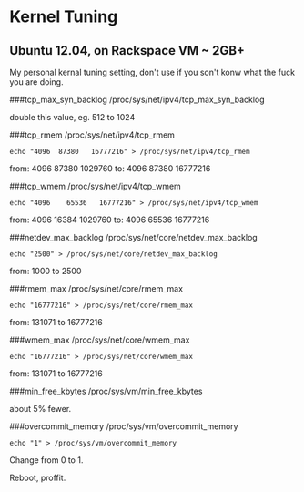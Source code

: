 # Kernel Tuning
## Ubuntu 12.04, on Rackspace VM ~ 2GB+
My personal kernal tuning setting, don't use if you son't konw what the fuck you are doing.


###tcp_max_syn_backlog
    /proc/sys/net/ipv4/tcp_max_syn_backlog

double this value, eg. 512 to 1024


###tcp_rmem
    /proc/sys/net/ipv4/tcp_rmem

    echo "4096  87380   16777216" > /proc/sys/net/ipv4/tcp_rmem

from: 4096    87380   1029760
to:   4096  87380   16777216


###tcp_wmem
    /proc/sys/net/ipv4/tcp_wmem

    echo "4096    65536   16777216" > /proc/sys/net/ipv4/tcp_wmem

from: 4096    16384   1029760
to:   4096    65536   16777216


###netdev_max_backlog
    /proc/sys/net/core/netdev_max_backlog

    echo "2500" > /proc/sys/net/core/netdev_max_backlog

from: 1000 to 2500


###rmem_max
    /proc/sys/net/core/rmem_max

    echo "16777216" > /proc/sys/net/core/rmem_max

from: 131071 to 16777216


###wmem_max
    /proc/sys/net/core/wmem_max

    echo "16777216" > /proc/sys/net/core/wmem_max

from: 131071 to 16777216



###min_free_kbytes
    /proc/sys/vm/min_free_kbytes

about 5% fewer.


###overcommit_memory
    /proc/sys/vm/overcommit_memory

    echo "1" > /proc/sys/vm/overcommit_memory

Change from 0 to 1.


Reboot, proffit.

